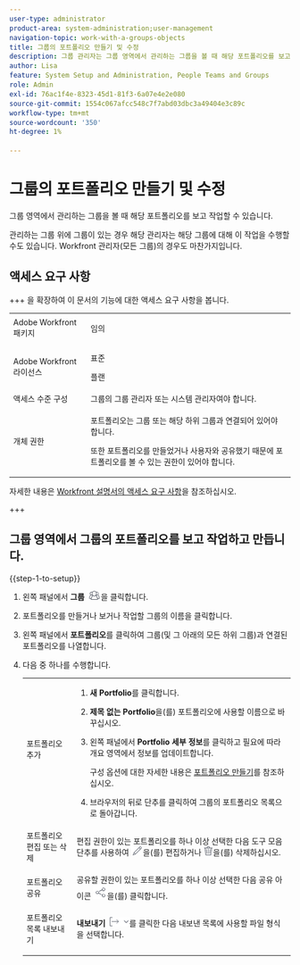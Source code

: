 ```yaml
---
user-type: administrator
product-area: system-administration;user-management
navigation-topic: work-with-a-groups-objects
title: 그룹의 포트폴리오 만들기 및 수정
description: 그룹 관리자는 그룹 영역에서 관리하는 그룹을 볼 때 해당 포트폴리오를 보고 작업할 수 있습니다.
author: Lisa
feature: System Setup and Administration, People Teams and Groups
role: Admin
exl-id: 76ac1f4e-8323-45d1-81f3-6a07e4e2e080
source-git-commit: 1554c067afcc548c7f7abd03dbc3a49404e3c89c
workflow-type: tm+mt
source-wordcount: '350'
ht-degree: 1%

---
```


# 그룹의 포트폴리오 만들기 및 수정

그룹 영역에서 관리하는 그룹을 볼 때 해당 포트폴리오를 보고 작업할 수 있습니다.

관리하는 그룹 위에 그룹이 있는 경우 해당 관리자는 해당 그룹에 대해 이 작업을 수행할 수도 있습니다. Workfront 관리자(모든 그룹)의 경우도 마찬가지입니다.

## 액세스 요구 사항

+++ 을 확장하여 이 문서의 기능에 대한 액세스 요구 사항을 봅니다.

<table style="table-layout:auto"> 
 <col> 
 <col> 
 <tbody> 
  <tr> 
   <td>Adobe Workfront 패키지</td> 
   <td><p>임의</p></td> 
  </tr> 
  <tr> 
   <td>Adobe Workfront 라이선스</td> 
   <td><p>표준</p>
       <p>플랜</p></td>
  </tr>
  <tr> 
   <td>액세스 수준 구성</td> 
   <td>그룹의 그룹 관리자 또는 시스템 관리자여야 합니다.</td>
  </tr>
  <tr> 
   <td>개체 권한</td>
   <td> <p>포트폴리오는 그룹 또는 해당 하위 그룹과 연결되어 있어야 합니다.</p> <p>또한 포트폴리오를 만들었거나 사용자와 공유했기 때문에 포트폴리오를 볼 수 있는 권한이 있어야 합니다.</p></td> 
  </tr> 
 </tbody> 
</table>

자세한 내용은 [Workfront 설명서의 액세스 요구 사항](/help/quicksilver/administration-and-setup/add-users/access-levels-and-object-permissions/access-level-requirements-in-documentation.md)을 참조하십시오.

+++

## 그룹 영역에서 그룹의 포트폴리오를 보고 작업하고 만듭니다.

{{step-1-to-setup}}

1. 왼쪽 패널에서 **그룹** ![그룹](assets/groups-icon.png)을 클릭합니다.

1. 포트폴리오를 만들거나 보거나 작업할 그룹의 이름을 클릭합니다.
1. 왼쪽 패널에서 **포트폴리오**&#x200B;를 클릭하여 그룹(및 그 아래의 모든 하위 그룹)과 연결된 포트폴리오를 나열합니다.
1. 다음 중 하나를 수행합니다.

   <table style="table-layout:auto"> 
    <col> 
    <col> 
    <tbody> 
     <tr> 
      <td role="rowheader">포트폴리오 추가</td> 
      <td> 
       <ol> 
        <li value="1"> <p><strong>새 Portfolio</strong>를 클릭합니다.</p> </li> 
        <li value="2"><strong>제목 없는 Portfolio</strong>을(를) 포트폴리오에 사용할 이름으로 바꾸십시오.</li>
        <li value="3"><p>왼쪽 패널에서 <strong>Portfolio 세부 정보</strong>를 클릭하고 필요에 따라 개요 영역에서 정보를 업데이트합니다.</p>
        <p>구성 옵션에 대한 자세한 내용은 <a href="/help/quicksilver/manage-work/portfolios/create-and-manage-portfolios/create-portfolios.md" class="MCXref xref">포트폴리오 만들기</a>를 참조하십시오.</p></li>
        <li value="4">브라우저의 뒤로 단추를 클릭하여 그룹의 포트폴리오 목록으로 돌아갑니다.</li> 
       </ol> </td>
     </tr> 
     <tr> 
      <td role="rowheader"> <p>포트폴리오 편집 또는 삭제</p> </td> 
      <td> <p>편집 권한이 있는 포트폴리오를 하나 이상 선택한 다음 도구 모음 단추를 사용하여 <img src="assets/edit-icon.png">을(를) 편집하거나 <img src="assets/delete.png">을(를) 삭제하십시오.</p> </td> 
     </tr> 
     <tr> 
      <td role="rowheader">포트폴리오 공유</td> 
      <td>공유할 권한이 있는 포트폴리오를 하나 이상 선택한 다음 공유 아이콘 <img src="assets/share-icon.png">을(를) 클릭합니다.</td> 
     </tr> 
     <tr> 
      <td role="rowheader"> <p>포트폴리오 목록 내보내기</p> </td> 
      <td><strong>내보내기</strong> <img src="assets/export.png">를 클릭한 다음 내보낸 목록에 사용할 파일 형식을 선택합니다.</td> 
     </tr> 
    </tbody> 
   </table>
